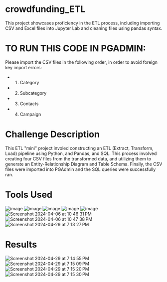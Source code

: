 # crowdfunding_ETL

This project showcases proficiency in the ETL process, including importing CSV and Excel files into Jupyter Lab and cleaning files using pandas syntax.

# TO RUN THIS CODE IN PGADMIN:
Please import the CSV files in the following order, in order to avoid foreign key import errors:
- 1) Category
- 2) Subcategory
- 3) Contacts
- 4) Campaign

# Challenge Description

This ETL "mini" project involed constructing an ETL (Extract, Transform, Load) pipeline using Python, and Pandas, and SQL. This process involved creating four CSV files from the transformed data, and utilizing them to generate an Entity-Relationship Diagram and Table Schema. Finally, the CSV files were imported into PGAdmin and the SQL queries were successfully ran. 



# Tools Used

![image](https://github.com/erinengle2024/python-challenge/assets/158017994/af2a5777-dbe6-4ba7-9bc5-70c93b2354da)
![image](https://github.com/erinengle2024/web-scraping-challenge/assets/158017994/afb2a124-27eb-4ddb-ad3a-2694b645c7f1)
![image](https://github.com/erinengle2024/web-scraping-challenge/assets/158017994/51f91ce4-e15e-4707-969b-81a9bbf1f83c)
![image](https://github.com/erinengle2024/web-scraping-challenge/assets/158017994/198f1ba5-fe99-4466-af25-9b7497bec1fc)
![image](https://github.com/erinengle2024/python-challenge/assets/158017994/049eecce-046b-476a-bbab-c1f031a24fff)
![Screenshot 2024-04-06 at 10 46 31 PM](https://github.com/erinengle2024/sql-challenge/assets/158017994/30ecfde6-d762-4c9e-8f27-f08e8e7f0195)
![Screenshot 2024-04-06 at 10 47 38 PM](https://github.com/erinengle2024/sql-challenge/assets/158017994/4f213fda-5ec0-47fa-b070-d950d56c4797)
![Screenshot 2024-04-29 at 7 13 27 PM](https://github.com/belindaho2828/crowdfunding_ETL/assets/158017994/22b02162-6fb4-49a9-9d06-245ad45a9ccc)





  
  # Results
![Screenshot 2024-04-29 at 7 14 55 PM](https://github.com/belindaho2828/crowdfunding_ETL/assets/158017994/62f7f7e6-e258-436e-af7d-e7a4654b246d)
![Screenshot 2024-04-29 at 7 15 09 PM](https://github.com/belindaho2828/crowdfunding_ETL/assets/158017994/7ced407f-060f-45d0-bbb7-cee07984bd7c)
![Screenshot 2024-04-29 at 7 15 20 PM](https://github.com/belindaho2828/crowdfunding_ETL/assets/158017994/66dffbf8-d7e3-4e9f-8c23-6793d7dc7bcd)
![Screenshot 2024-04-29 at 7 15 30 PM](https://github.com/belindaho2828/crowdfunding_ETL/assets/158017994/92cd2b2c-3b2a-4987-8111-833099138c1e)






